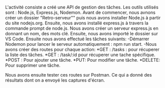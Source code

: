 L'activité consiste a créé une API de gestion des tâches.
Les outils utilisés sont : Node.js, Express.js, Nodemon.
Avant de commencer, nous avnons créer un dossier "Retro-serveur"" puis nous avons installer Node.js à partir du site nodejs.org. Ensuite, nous avons installé express.js à travers la commande prompt de node.js.
Nous avons créer un serveur express.js en donnant un nom, des mots clé. Ensuite, nous avons importé le dossier sur VS Code.
Ensuite nous avons effectué les tâches suivants:
-Démarrer Nodemon pour lancer le serveur automatiquement : npm run start.
-Nous avons créer des routes pour chaque action:
*GET : /tasks : pour récuperer la liste des tâches.
*GET : /task/:id pour récuperer  une tache spécifique.
*POST : Pour ajouter une tâche.
*PUT: Pour modifier une tâche.
*DELETE: Pour supprimer une tâche.

Nous avons ensuite tester ces routes sur Postman. Ce qui a donné des résultats dont on a envoyé les captures d'écran.
